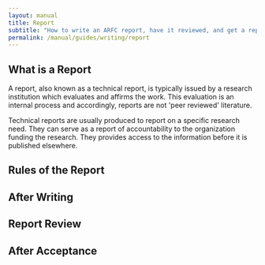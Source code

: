 ```yaml
---
layout: manual
title: Report
subtitle: "How to write an ARFC report, have it reviewed, and get a report number."
permalink: /manual/guides/writing/report
---
```


## What is a Report

A report, also known as a technical report, is typically issued by a research 
institution which evaluates and affirms the work. This evaluation is an 
internal process and accordingly, reports are not 'peer reviewed' literature.

Technical reports are usually produced to report on a specific research need. 
They can serve as a report of accountability to the organization funding the 
research. They provides access to the information before it is published 
elsewhere.


## Rules of the Report

## After Writing

## Report Review

## After Acceptance
